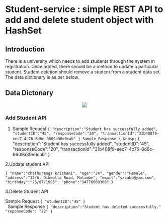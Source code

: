 # Student-service : simple REST API to add and delete student object with HashSet

## Introduction
There is a university which needs to add students through the system in registration. Once added, there should be a method to update a particular student. Student deletion should remove a student from a student data set.  The data dictionary is as per below.

## Data Dictonary

<p align="middle">
  <img src="../master/readme-images/data-dictonary.jpg"/>
</p>
 
 ### Add Student API
 
 1. Sample Request
`
{
"description":"Student has successfully added",
"studentID":"45",
"responseCode":"20",
"transactionId":"31b408f9-eec7-4c76-8d6c-9609a30e6cab"
}
Sample Response
\
&nbsp;
`
{
"description":"Student has successfully added",
"studentID":"45",
"responseCode":"20",
"transactionId":"31b408f9-eec7-4c76-8d6c-9609a30e6cab"
}
`

2.Update student API

`
{
   "name":"chathuranga krishani",
   "age":"24",
   "gender":"Female",
   "address":"12/A, Dikwalla Road, Malambe",
   "email":"yxzabd@yzm.com",
   "birthday":"25/07/1993",
   "phone":"94776600300"
}
`

3.Delete Student API

 Sample Request
 `
{
"studentID":"45"
}
`
\
&nbsp;
Sample Response
`
{
"description":"Student has deleted successfully."
"reponseCode": "22"
}
`
 

